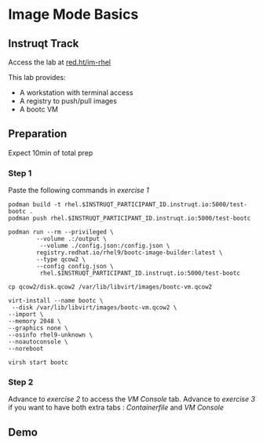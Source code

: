 # Image Mode Basics

## Instruqt Track
Access the lab at [red.ht/im-rhel](red.ht/im-rhel)

This lab provides:
- A workstation with terminal access
- A registry to push/pull images
- A bootc VM

## Preparation

Expect 10min of total prep

### Step 1
Paste the following commands in *exercise 1*

```
podman build -t rhel.$INSTRUQT_PARTICIPANT_ID.instruqt.io:5000/test-bootc .
podman push rhel.$INSTRUQT_PARTICIPANT_ID.instruqt.io:5000/test-bootc
```

```
podman run --rm --privileged \
        --volume .:/output \
         --volume ./config.json:/config.json \
        registry.redhat.io/rhel9/bootc-image-builder:latest \
        --type qcow2 \
        --config config.json \
         rhel.$INSTRUQT_PARTICIPANT_ID.instruqt.io:5000/test-bootc

cp qcow2/disk.qcow2 /var/lib/libvirt/images/bootc-vm.qcow2

virt-install --name bootc \
 --disk /var/lib/libvirt/images/bootc-vm.qcow2 \
--import \
--memory 2048 \
--graphics none \
--osinfo rhel9-unknown \
--noautoconsole \
--noreboot

virsh start bootc
```

### Step 2
Advance to *exercise 2* to access the *VM Console* tab.
Advance to *exercise 3* if you want to have both extra tabs : *Containerfile* and *VM Console*

## Demo
